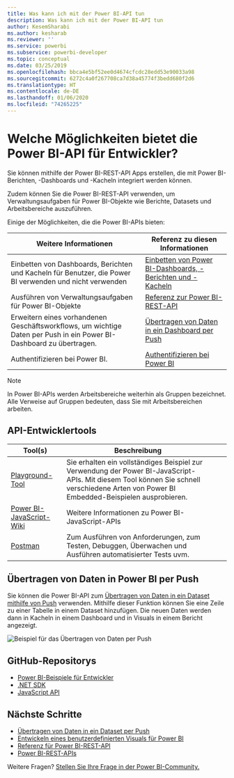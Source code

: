 ```yaml
---
title: Was kann ich mit der Power BI-API tun
description: Was kann ich mit der Power BI-API tun
author: KesemSharabi
ms.author: kesharab
ms.reviewer: ''
ms.service: powerbi
ms.subservice: powerbi-developer
ms.topic: conceptual
ms.date: 03/25/2019
ms.openlocfilehash: bbca4e5bf52ee0d4674cfcdc28edd53e90033a98
ms.sourcegitcommit: 6272c4a0f267708ca7d38a45774f3bedd680f2d6
ms.translationtype: HT
ms.contentlocale: de-DE
ms.lasthandoff: 01/06/2020
ms.locfileid: "74265225"
---
```

# <a name="what-can-developers-do-with-the-power-bi-api"></a>Welche Möglichkeiten bietet die Power BI-API für Entwickler?

Sie können mithilfe der Power BI-REST-API Apps erstellen, die mit Power BI-Berichten, -Dashboards und -Kacheln integriert werden können.

Zudem können Sie die Power BI-REST-API verwenden, um Verwaltungsaufgaben für Power BI-Objekte wie Berichte, Datasets und Arbeitsbereiche auszuführen.

Einige der Möglichkeiten, die die Power BI-APIs bieten:

| **Weitere Informationen** | **Referenz zu diesen Informationen** |
|----------------------------------------------------------------------------------|------------------------------------------------------------------------------------|
| Einbetten von Dashboards, Berichten und Kacheln für Benutzer, die Power BI verwenden und nicht verwenden | [Einbetten von Power BI-Dashboards, -Berichten und -Kacheln](embedding-content.md) |
| Ausführen von Verwaltungsaufgaben für Power BI-Objekte | [Referenz zur Power BI-REST-API](https://docs.microsoft.com/rest/api/power-bi/) |
| Erweitern eines vorhandenen Geschäftsworkflows, um wichtige Daten per Push in ein Power BI-Dashboard zu übertragen. | [Übertragen von Daten in ein Dashboard per Push](walkthrough-push-data.md) |
| Authentifizieren bei Power BI. | [Authentifizieren bei Power BI](get-azuread-access-token.md) |

> [!NOTE]
> In Power BI-APIs werden Arbeitsbereiche weiterhin als Gruppen bezeichnet. Alle Verweise auf Gruppen bedeuten, dass Sie mit Arbeitsbereichen arbeiten.

## <a name="api-developer-tools"></a>API-Entwicklertools

| Tool(s) | Beschreibung |  |  |
|-------------------------|---------------------------------------------------------------------------------------------------------------------------------------------------|---|---|
| [Playground-Tool](https://microsoft.github.io/PowerBI-JavaScript/demo) | Sie erhalten ein vollständiges Beispiel zur Verwendung der Power BI-JavaScript-APIs. Mit diesem Tool können Sie schnell verschiedene Arten von Power BI Embedded-Beispielen ausprobieren. |  |  |
| [Power BI-JavaScript-Wiki](https://github.com/Microsoft/powerbi-javascript/wiki) | Weitere Informationen zu Power BI-JavaScript-APIs |  |  |
| [Postman](https://www.getpostman.com/) | Zum Ausführen von Anforderungen, zum Testen, Debuggen, Überwachen und Ausführen automatisierter Tests uvm. |

## <a name="push-data-into-power-bi"></a>Übertragen von Daten in Power BI per Push

Sie können die Power BI-API zum [Übertragen von Daten in ein Dataset mithilfe von Push](walkthrough-push-data.md) verwenden. Mithilfe dieser Funktion können Sie eine Zeile zu einer Tabelle in einem Dataset hinzufügen. Die neuen Daten werden dann in Kacheln in einem Dashboard und in Visuals in einem Bericht angezeigt.

![Beispiel für das Übertragen von Daten per Push](media/what-can-you-do/powerbi-push-data.png)

## <a name="github-repositories"></a>GitHub-Repositorys

* [Power BI-Beispiele für Entwickler](https://github.com/Microsoft/PowerBI-Developer-Samples)
* [.NET SDK](https://github.com/Microsoft/PowerBI-CSharp)
* [JavaScript API](https://github.com/Microsoft/PowerBI-JavaScript)

## <a name="next-steps"></a>Nächste Schritte

* [Übertragen von Daten in ein Dataset per Push](walkthrough-push-data.md)
* [Entwickeln eines benutzerdefinierten Visuals für Power BI](visuals/custom-visual-develop-tutorial.md)
* [Referenz für Power BI-REST-API](rest-api-reference.md)
* [Power BI-REST-APIs](https://docs.microsoft.com/rest/api/power-bi/)

Weitere Fragen? [Stellen Sie Ihre Frage in der Power BI-Community.](https://community.powerbi.com/)
